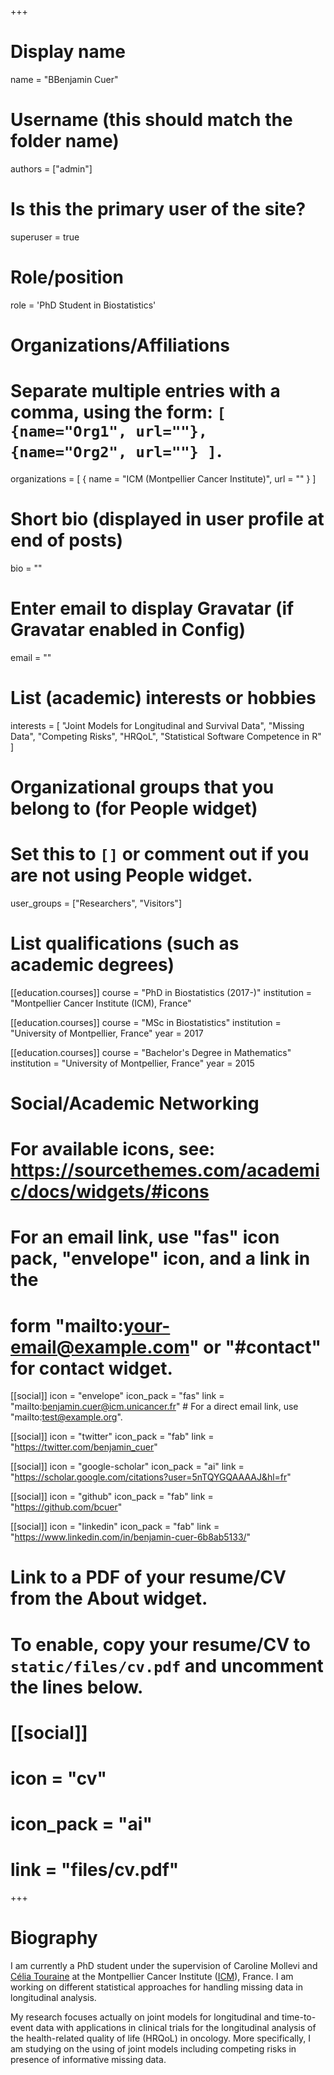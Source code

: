 +++
# Display name
name = "BBenjamin Cuer"

# Username (this should match the folder name)
authors = ["admin"]

# Is this the primary user of the site?
superuser = true

# Role/position
role = 'PhD Student in Biostatistics'

# Organizations/Affiliations
#   Separate multiple entries with a comma, using the form: `[ {name="Org1", url=""}, {name="Org2", url=""} ]`.
organizations = [ { name = "ICM (Montpellier Cancer Institute)", url = "" } ]

# Short bio (displayed in user profile at end of posts)
bio = ""

# Enter email to display Gravatar (if Gravatar enabled in Config)
email = ""

# List (academic) interests or hobbies
interests = [
  "Joint Models for Longitudinal and Survival Data",
  "Missing Data",
  "Competing Risks",
  "HRQoL",
  "Statistical Software Competence in R"
]

# Organizational groups that you belong to (for People widget)
#   Set this to `[]` or comment out if you are not using People widget.
user_groups = ["Researchers", "Visitors"]

# List qualifications (such as academic degrees)
[[education.courses]]
  course = "PhD in Biostatistics (2017-)"
  institution = "Montpellier Cancer Institute (ICM), France"

[[education.courses]]
  course = "MSc in Biostatistics"
  institution = "University of Montpellier, France"
  year = 2017

[[education.courses]]
  course = "Bachelor's Degree in Mathematics"
  institution = "University of Montpellier, France"
  year = 2015

# Social/Academic Networking
# For available icons, see: https://sourcethemes.com/academic/docs/widgets/#icons
#   For an email link, use "fas" icon pack, "envelope" icon, and a link in the
#   form "mailto:your-email@example.com" or "#contact" for contact widget.

[[social]]
  icon = "envelope"
  icon_pack = "fas"
  link = "mailto:benjamin.cuer@icm.unicancer.fr"  # For a direct email link, use "mailto:test@example.org".

[[social]]
  icon = "twitter"
  icon_pack = "fab"
  link = "https://twitter.com/benjamin_cuer"

[[social]]
  icon = "google-scholar"
  icon_pack = "ai"
  link = "https://scholar.google.com/citations?user=5nTQYGQAAAAJ&hl=fr"

[[social]]
  icon = "github"
  icon_pack = "fab"
  link = "https://github.com/bcuer"

[[social]]
  icon = "linkedin"
  icon_pack = "fab"
  link = "https://www.linkedin.com/in/benjamin-cuer-6b8ab5133/"

# Link to a PDF of your resume/CV from the About widget.
# To enable, copy your resume/CV to `static/files/cv.pdf` and uncomment the lines below.
# [[social]]
#   icon = "cv"
#   icon_pack = "ai"
#   link = "files/cv.pdf"

+++

# Biography

I am currently a PhD student under the supervision of Caroline Mollevi and [Célia Touraine](https://www.researchgate.net/profile/Celia_Touraine) at the Montpellier Cancer Institute ([ICM](https://www.icm.unicancer.fr/en)), France. I am working on different statistical approaches for handling missing data in longitudinal analysis.

My research focuses actually on joint models for longitudinal and time-to-event data with applications in clinical trials for the longitudinal analysis of the health-related quality of life (HRQoL) in oncology. More specifically, I am studying on the using of joint models including competing risks in presence of informative missing data.

